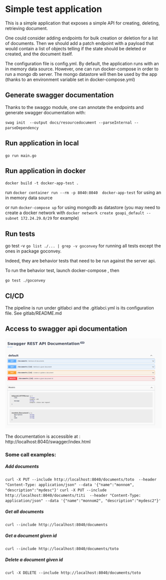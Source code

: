 # Simple test application

This is a simple application that exposes a simple API for creating, deleting, retrieving document.

One could consider adding endpoints for bulk creation or deletion for a list of documents.
Then we should add a patch endpoint with a payload that would contain a list of objects telling if the state 
should be deleted or created, and the document itself.

The configuration file is config.yml.
By default, the application runs with an in memory data source.
However, one can run docker-compose in order to run a mongo db server. The mongo datastore will then be used by the app (thanks to an environment variable set in docker-compose.yml)


## Generate swagger documentation

Thanks to the swaggo module, one can annotate the endpoints and generate swagger documentation with:

`swag init  --output docs/resourcedocument --parseInternal --parseDependency`

## Run application in local
`go run main.go`

## Run application in docker
`docker build -t docker-app-test .`

run `docker container run --rm -p 8040:8040  docker-app-test` for using an in memory data source

or run `docker-compose up` for using mongodb as datastore
(you may need to create a docker network with `docker network create goapi_default --subnet 172.24.29.0/29` for example)

## Run tests
go test -v `go list ./... | grep -v goconvey` for running all tests except the ones in package goconvey.

Indeed, they are behavior tests that need to be run against the server api.

To run the behavior test, launch docker-compose , then

`go test ./goconvey`

## CI/CD

The pipeline is run under gitlabci and the .gitlabci.yml is its configuration file.
See gitlab/README.md

## Access to swagger api documentation

![Rest API documentation](./docs/images/swaggerapi.png)

The documentation is accessible at : http://localhost:8040/swagger/index.html

### Some call examples:

##### Add documents
`curl -X PUT --include http://localhost:8040/documents/toto  --header "Content-Type: application/json" --data '{"name":"monnom", "description":"mydesc"}'`
`curl -X PUT --include http://localhost:8040/documents/titi  --header "Content-Type: application/json" --data '{"name":"monnom2", "description":"mydesc2"}'`

##### Get all documents
`curl --include http://localhost:8040/documents`

##### Get a document given id
`curl --include http://localhost:8040/documents/toto`

##### Delete a document given id
`curl -X DELETE --include http://localhost:8040/documents/toto`
